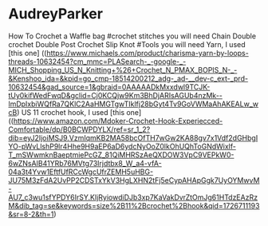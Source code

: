 # AudreyParker
How To Crochet a Waffle bag
#crochet stitches you will need
Chain
Double crochet
Double Post Crochet
Slip Knot
#Tools you will need
Yarn, I used [this one] ((https://www.michaels.com/product/charisma-yarn-by-loops-threads-10632454?cm_mmc=PLASearch-_-google-_-MICH_Shopping_US_N_Knitting+%26+Crochet_N_PMAX_BOPIS_N-_-&Kenshoo_ida=&kpid=go_cmp-18514200212_adg-_ad-__dev-c_ext-_prd-10632454&gad_source=1&gbraid=0AAAAADkMxxdwl9TCJK-tUy0kifWedFwqD&gclid=Cj0KCQjw9Km3BhDjARIsAGUb4nzMk--lmDpIxbiWQfRa7QKlC2AaHMGTgwTIklfj28bGyt4Tv9GoVWMaAhAKEALw_wcB)
US 11 crochet hook, I used  [this one] ((https://www.amazon.com/Mdoker-Crochet-Hook-Experiecced-Comfortable/dp/B0BCWPDYLX/ref=sr_1_2?dib=eyJ2IjoiMSJ9.VzmIqmKB2MA58bcOfTH7wGw2KA88gv7x1Vdf2dGHbgIYO-pWvLlshP9lr4Hhe9H9aEP6aD6ydcNyOoZ0lkOhUQhToGNdWixlf-T_mSWwmknBaeptmiePcGZ_81QiMHRSzAeQXDOW3VpC9VEPkW0-6wZNsAIB41YRb76MVtg73Irjdtbx8_W_a4-vfA-04a3t4Yvw1EftfUfRCcWgcUfrZEMH5uHBG-JU75M3zFdA2UvPP2CDSTxYkV3HgLXHN2tFj5eCypAHApGgk7UyOYMwvM-AU7_c3wu1sfYPDY6IrSY.KIjRyiowdiDJb3xp7KaVakDvrZtOmJg61HTdzEAzRzM&dib_tag=se&keywords=size%2B11%2Bcrochet%2Bhook&qid=1726711193&sr=8-2&th=1)
